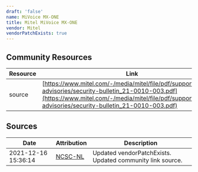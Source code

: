 ```yaml
---
draft: 'false'
name: MiVoice MX-ONE
title: Mitel MiVoice MX-ONE
vendor: Mitel
vendorPatchExists: true
---
```



## Community Resources
| Resource | Link |
| --- | --- |
| source | [https://www.mitel.com/-/media/mitel/file/pdf/support/security-advisories/security-bulletin_21-0010-003.pdf](https://www.mitel.com/-/media/mitel/file/pdf/support/security-advisories/security-bulletin_21-0010-003.pdf) |


## Sources
| Date | Attribution | Description |
| --- | --- | --- |
| 2021-12-16 15:36:14 | [NCSC-NL](https://github.com/NCSC-NL/log4shell/blob/main/software/README.md) | Updated vendorPatchExists. Updated community link source.  |
